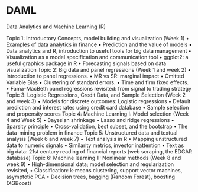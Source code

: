 # DAML
Data Analytics and Machine Learning (R)

Topic 1: Introductory Concepts, model building and visualization (Week 1)
• Examples of data analytics in finance
• Prediction and the value of models
• Data analytics and R, introduction to useful tools for big data management
• Visualization as a model specification and communication tool
• ggplot2: a useful graphics package in R
• Forecasting signals based on data visualization
Topic 2: Big data and panel regressions (Week 1 and week 2)
• Introduction to panel regressions.
• MR vs SR: marginal impact
• Omitted Variable Bias
• Clustering of standard errors.
• Time and firm fixed effects.
• Fama-MacBeth panel regressions revisited: from signal to trading strategy
Topic 3: Logistic Regressions, Credit Data, and Sample Selection (Week 2 and week 3)
• Models for discrete outcomes: Logistic regressions
• Default prediction and interest rates using credit card database
• Sample selection and propensity scores
Topic 4: Machine Learning I: Model selection (Week 4 and Week 5)
• Bayesian shrinkage
• Lasso and ridge regressions
• Sparsity principle
• Cross-validation, best subset, and the bootstrap
• The data-mining problem in finance
Topic 5: Unstructured data and textual analysis (Week 6 and week 7)
• Text analysis in R
• Mapping unstructured data to numeric signals
• Similarity metrics, investor inattention
• Text as big data: 21st century reading of financial reports (web scraping, the EDGAR
database)
Topic 6: Machine learning II: Nonlinear methods (Week 8 and week 9)
• High-dimensional data; model selection and regularization revisited,
• Classification: k-means clustering, support vector machines, asymptotic PCA
• Decision trees, bagging (Random Forest), boosting (XGBoost)
